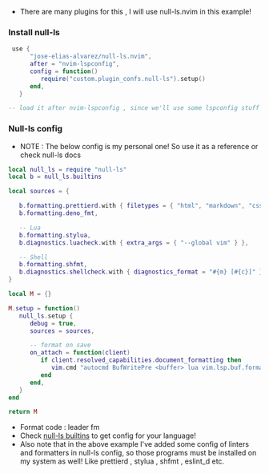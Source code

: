 - There are many plugins for this , I will use null-ls.nvim in this example!

### Install null-ls

```lua
 use {
      "jose-elias-alvarez/null-ls.nvim",
      after = "nvim-lspconfig",
      config = function()
         require("custom.plugin_confs.null-ls").setup()
      end,
   }

-- load it after nvim-lspconfig , since we'll use some lspconfig stuff in the null-ls config!
```

### Null-ls config

- NOTE : The below config is my personal one! So use it as a reference or check null-ls docs

```lua
local null_ls = require "null-ls"
local b = null_ls.builtins

local sources = {

   b.formatting.prettierd.with { filetypes = { "html", "markdown", "css" } },
   b.formatting.deno_fmt,

   -- Lua
   b.formatting.stylua,
   b.diagnostics.luacheck.with { extra_args = { "--global vim" } },

   -- Shell
   b.formatting.shfmt,
   b.diagnostics.shellcheck.with { diagnostics_format = "#{m} [#{c}]" },
}

local M = {}

M.setup = function()
   null_ls.setup {
      debug = true,
      sources = sources,

      -- format on save
      on_attach = function(client)
         if client.resolved_capabilities.document_formatting then
            vim.cmd "autocmd BufWritePre <buffer> lua vim.lsp.buf.formatting_sync()"
         end
      end,
   }
end

return M
```

- Format code : leader fm
- Check [null-ls builtins](https://github.com/jose-elias-alvarez/null-ls.nvim/blob/main/doc/BUILTINS.md) to get config for your language!
- Also note that in the above example I've added some config of linters and formatters in null-ls config, so those programs must be installed on my system as well! Like prettierd , stylua , shfmt , eslint_d etc.
